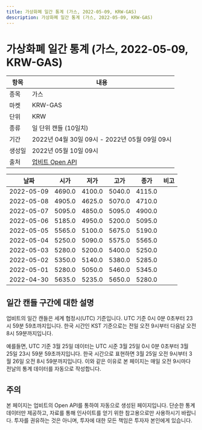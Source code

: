 ```yaml
---
title: 가상화폐 일간 통계 (가스, 2022-05-09, KRW-GAS)
description: 가상화폐 일간 통계 (가스, 2022-05-09, KRW-GAS)
---
```



가상화폐 일간 통계 (가스, 2022-05-09, KRW-GAS)
===

|항목|내용|
|--|--|
|종목|가스|
|마켓|KRW-GAS|
|단위|KRW|
|종류|일 단위 캔들 (10일치)|
|기간|2022년 04월 30일 09시 - 2022년 05월 09일 09시|
|생성일|2022년 05월 10일 09시|
|출처|[업비트 Open API](https://docs.upbit.com)|


|날짜|시가|저가|고가|종가|비고|
|--|--|--|--|--|--|
|2022-05-09|4690.0|4100.0|5040.0|4115.0|    |
|2022-05-08|4905.0|4625.0|5070.0|4710.0|    |
|2022-05-07|5095.0|4850.0|5095.0|4900.0|    |
|2022-05-06|5185.0|4950.0|5200.0|5095.0|    |
|2022-05-05|5565.0|5100.0|5675.0|5190.0|    |
|2022-05-04|5250.0|5090.0|5575.0|5565.0|    |
|2022-05-03|5280.0|5200.0|5400.0|5250.0|    |
|2022-05-02|5350.0|5140.0|5380.0|5285.0|    |
|2022-05-01|5280.0|5050.0|5460.0|5345.0|    |
|2022-04-30|5635.0|5235.0|5650.0|5280.0|    |


일간 캔들 구간에 대한 설명
---


업비트의 일간 캔들은 세계 협정시(UTC) 기준입니다. 
UTC 기준 0시 0분 0초부터 23시 59분 59초까지입니다. 
한국 시간인 KST 기준으로는 전일 오전 9시부터 다음날 오전 8시 59분까지입니다. 


예를들면, UTC 기준 3월 25일 데이터는 UTC 시준 3월 25일 0시 0분 0초부터 3월 25일 23시 59분 59초까지입니다. 
한국 시간으로 표현하면 3월 25일 오전 9시부터 3월 26일 오전 8시 59분까지입니다. 
이와 같은 이유로 본 페이지는 매일 오전 9시마다 전날의 통계 데이터를 자동으로 작성합니다. 


주의
---


본 페이지는 업비트의 Open API를 통하여 자동으로 생성된 페이지입니다. 
단순한 통계 데이터만 제공하고, 자료를 통해 인사이트를 얻기 위한 참고용으로만 사용하시기 바랍니다. 
투자를 권유하는 것은 아니며, 투자에 대한 모든 책임은 투자자 본인에게 있습니다. 
